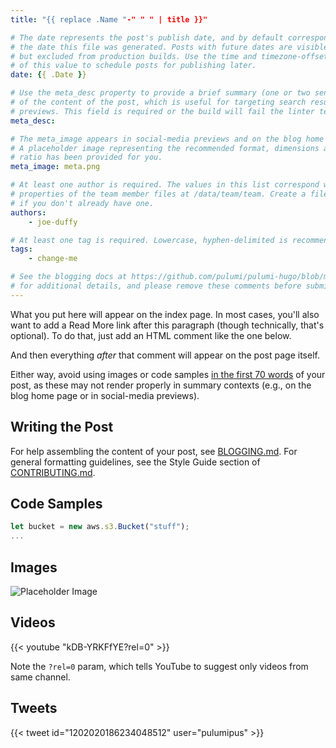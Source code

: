 ```yaml
---
title: "{{ replace .Name "-" " " | title }}"

# The date represents the post's publish date, and by default corresponds with
# the date this file was generated. Posts with future dates are visible in development,
# but excluded from production builds. Use the time and timezone-offset portions of
# of this value to schedule posts for publishing later.
date: {{ .Date }}

# Use the meta_desc property to provide a brief summary (one or two sentences)
# of the content of the post, which is useful for targeting search results or social-media
# previews. This field is required or the build will fail the linter test.
meta_desc:

# The meta_image appears in social-media previews and on the blog home page.
# A placeholder image representing the recommended format, dimensions and aspect
# ratio has been provided for you.
meta_image: meta.png

# At least one author is required. The values in this list correspond with the `id`
# properties of the team member files at /data/team/team. Create a file for yourself
# if you don't already have one.
authors:
    - joe-duffy

# At least one tag is required. Lowercase, hyphen-delimited is recommended.
tags:
    - change-me

# See the blogging docs at https://github.com/pulumi/pulumi-hugo/blob/master/BLOGGING.md.
# for additional details, and please remove these comments before submitting for review.
---
```


What you put here will appear on the index page. In most cases, you'll also want to add a Read More link after this paragraph (though technically, that's optional). To do that, just add an HTML comment like the one below.

<!--more-->

And then everything _after_ that comment will appear on the post page itself.

Either way, avoid using images or code samples [in the first 70 words](https://gohugo.io/content-management/summaries/#automatic-summary-splitting) of your post, as these may not render properly in summary contexts (e.g., on the blog home page or in social-media previews).

## Writing the Post

For help assembling the content of your post, see [BLOGGING.md](https://github.com/pulumi/pulumi-hugo/blob/master/BLOGGING.md). For general formatting guidelines, see the Style Guide section of [CONTRIBUTING.md](https://https://github.com/pulumi/pulumi-hugo/blob/master/STYLE-GUIDE.md).

## Code Samples

```typescript
let bucket = new aws.s3.Bucket("stuff");
...
```

## Images

![Placeholder Image](meta.png)

## Videos

{{< youtube "kDB-YRKFfYE?rel=0" >}}

Note the `?rel=0` param, which tells YouTube to suggest only videos from same channel.

## Tweets

{{< tweet id="1202020186234048512" user="pulumipus" >}}
